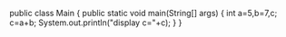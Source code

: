 public class Main {
  public static void main(String[] args) {
    int a=5,b=7,c;
    c=a+b;
    System.out.println("display c="+c);
  }
}
